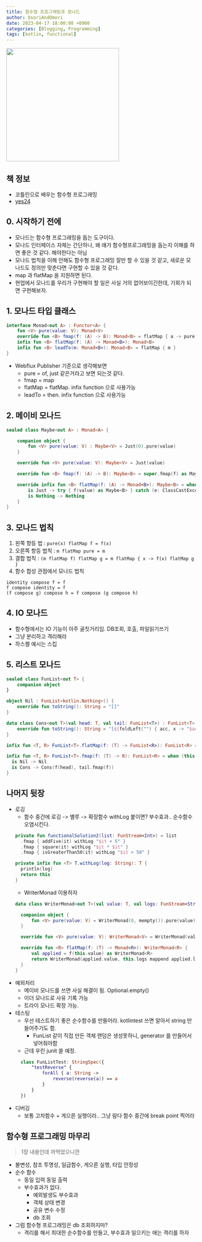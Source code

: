 ```yaml
---
title: 함수형 프로그래밍과 모나드
author: OsoriAndOmori
date: 2023-04-17 18:00:00 +0900
categories: [Blogging, Programming]
tags: [kotlin, functional]
---
```


<img src="http://image.yes24.com/goods/84899008/XL" width="300">

## 책 정보
- 코틀린으로 배우는 함수형 프로그래밍
- [yes24](http://www.yes24.com/Product/Goods/84899008)

## 0. 시작하기 전에
- 모나드는 함수형 프로그래밍을 돕는 도구이다.
- 모나드 인터페이스 자체는 간단하나, 왜 얘가 함수형프로그래밍을 돕는지 이해를 하면 좋은 것 같다. 해야한다는 아님
- 모나드 법칙을 이해 안해도 함수형 프로그래밍 잘만 할 수 있을 것 같고, 새로운 모나드도 정의만 맞춘다면 구현할 수 있을 것 같다.
- map 과 flatMap 을 지원하면 된다.
- 현업에서 모나드를 우리가 구현해야 할 일은 사실 거의 없어보이긴한데, 기회가 되면 구현해보자.

## 1. 모나드 타입 클래스
```kotlin
interface Monad<out A> : Functor<A> {
    fun <V> pure(value: V): Monad<V>
    override fun <B> fmap(f: (A) -> B): Monad<B> = flatMap { a -> pure(f(a)) }
    infix fun <B> flatMap(f: (A) -> Monad<B>): Monad<B>
    infix fun <B> leadTo(m: Monad<B>): Monad<B> = flatMap { m }
}
```
- Webflux Publisher 기준으로 생각해보면
  - pure = of, just 같은거라고 보면 되는것 같다.
  - fmap = map
  - flatMap = flatMap. infix function 으로 사용가능
  - leadTo = then. infix function 으로 사용가능

## 2. 메이비 모나드
```kotlin
sealed class Maybe<out A> : Monad<A> {

    companion object {
        fun <V> pure(value: V) : Maybe<V> = Just(0).pure(value)
    }

    override fun <V> pure(value: V): Maybe<V> = Just(value)

    override fun <B> fmap(f: (A) -> B): Maybe<B> = super.fmap(f) as Maybe<B>

    override infix fun <B> flatMap(f: (A) -> Monad<B>): Maybe<B> = when (this) {
        is Just -> try { f(value) as Maybe<B> } catch (e: ClassCastException) { Nothing }
        is Nothing -> Nothing
    }
}
```
## 3. 모나드 법칙
1. 왼쪽 항등 법 : `pure(x) flatMap f = f(x)`
2. 오른쪽 항등 법칙 : `m flatMap pure = m`
3. 결합 법칙 : `(m flatMap f) flatMap g = m flatMap { x -> f(x) flatMap g }`
4. 함수 합성 관점에서 모나드 법칙
```
identity compose f = f
f compose identity = f
(f compose g) compose h = f compose (g compose h)
```

## 4. IO 모나드
- 함수형에서는 IO 기능이 아주 골칫거리임. DB조회, 호출, 파일읽기쓰기
- 그냥 분리하고 격리해라
- 하스켈 예시는 스킵

## 5. 리스트 모나드
```kotlin
sealed class FunList<out T> {
    companion object
}

object Nil : FunList<kotlin.Nothing>() {
    override fun toString(): String = "[]"
}

data class Cons<out T>(val head: T, val tail: FunList<T>) : FunList<T>() {
    override fun toString(): String = "[${foldLeft("") { acc, x -> "$acc, $x" }.drop(2)}]"
}

infix fun <T, R> FunList<T>.flatMap(f: (T) -> FunList<R>): FunList<R> = fmap(f).flatten()

infix fun <T, R> FunList<T>.fmap(f: (T) -> R): FunList<R> = when (this) {
  is Nil -> Nil
  is Cons -> Cons(f(head), tail.fmap(f))
}
```
## 나머지 뒷장
- 로깅
  - 함수 중간에 로깅 -> 별루 -> 확장함수 withLog 붙이면? 부수효과.. 순수함수 오염시킨다.
  ```kotlin
  private fun functionalSolution2(list: FunStream<Int>) = list
    .fmap { addFive(it) withLog "$it + 5" }
    .fmap { square(it) withLog "$it * $it" }
    .fmap { isGreaterThan50(it) withLog "$it > 50" }

  private infix fun <T> T.withLog(log: String): T {
    println(log)
    return this
  }
  ```
  - WriterMonad 이용하자
  ```kotlin
  data class WriterMonad<out T>(val value: T, val logs: FunStream<String>) : Monad<T> {

    companion object {
        fun <V> pure(value: V) = WriterMonad(0, mempty()).pure(value)
    }

    override fun <V> pure(value: V): WriterMonad<V> = WriterMonad(value, mempty())

    override fun <R> flatMap(f: (T) -> Monad<R>): WriterMonad<R> {
        val applied = f(this.value) as WriterMonad<R>
        return WriterMonad(applied.value, this.logs mappend applied.logs)
    }
  }
  ```
- 예외처리
  - 메이비 모나드를 쓰면 사실 해결이 됨. Optional.empty()
  - 이더 모나드로 사유 기록 가능
  - 트라이 모나드 확장 가능.
- 테스팅
  - 우선 테스트하기 좋은 순수함수를 만들어라. kotlintest 쓰면 알아서 string 만들어주기도 함.
    - FunList 같이 직접 만든 객체 랜덤은 생성못하니, generator 를 만들어서 넣어줘야함
  - 근데 우린 junit 쓸 예정.
  ```kotlin
    class FunListTest: StringSpec({
        "testReverse" {
            forAll { a: String ->
                reverse(reverse(a)) == a
            }
        }
    })
  ```
- 디버깅
  - 보통 고차함수 + 게으른 실행이라.. 그냥 람다 함수 중간에 break point 찍어라

## 함수형 프로그래밍 마무리
> 1장 내용인데 까먹었으니깐

- 불변성, 참조 투명성, 일급함수, 게으른 실행, 타입 안정성
- 순수 함수
  - 동일 입력 동일 출력
  - 부수효과가 없다.
    - 예외발생도 부수효과
    - 객체 상태 변경
    - 공유 변수 수정
    - db 조회
- 그럼 함수형 프로그래밍은 db 조회하지마?
  - 격리를 해서 최대한 순수함수를 만들고, 부수효과 일으키는 애는 격리를 하자
